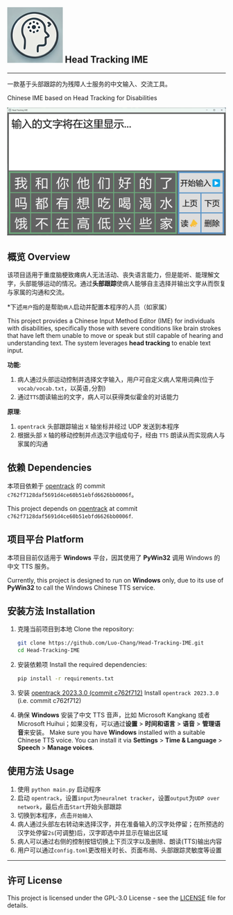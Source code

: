 ## ![screen](./misc/icon_small.png) Head Tracking IME
---
一款基于头部跟踪的为残障人士服务的中文输入、交流工具。

Chinese IME based on Head Tracking for Disabilities

![screen](./misc/image.png)


## 概览 Overview

该项目适用于重度脑梗致瘫病人无法活动、丧失语言能力，但是能听、能理解文字，头部能够运动的情况。通过**头部跟踪**使病人能够自主选择并输出文字从而恢复与家属的沟通和交流。

*下述`用户`指的是帮助`病人`启动并配置本程序的人员（如家属）

This project provides a Chinese Input Method Editor (IME) for individuals with disabilities, specifically those with severe conditions like brain strokes that have left them unable to move or speak but still capable of hearing and understanding text. The system leverages **head tracking** to enable text input.

**功能**:
1. 病人通过头部运动控制并选择文字输入，用户可自定义病人常用词典(位于`vocab/vocab.txt`，以英语`,`分割)
1. 通过`TTS`朗读输出的文字，病人可以获得类似霍金的对话能力

**原理**:
1. `opentrack` 头部跟踪输出 `X` 轴坐标并经过 UDP 发送到本程序
1. 根据头部 `X` 轴的移动控制并点选汉字组成句子，经由 `TTS` 朗读从而实现病人与家属的沟通



## 依赖 Dependencies

本项目依赖于 [opentrack](https://github.com/opentrack/opentrack/commit/c762f7128daf5691d4ce60b51ebfd6626bb0006f) 的 commit `c762f7128daf5691d4ce60b51ebfd6626bb0006f`。

This project depends on [opentrack](https://github.com/opentrack/opentrack/commit/c762f7128daf5691d4ce60b51ebfd6626bb0006f) at commit `c762f7128daf5691d4ce60b51ebfd6626bb0006f`.



## 项目平台 Platform

本项目目前仅适用于 **Windows** 平台，因其使用了 **PyWin32** 调用 Windows 的中文 TTS 服务。

Currently, this project is designed to run on **Windows** only, due to its use of **PyWin32** to call the Windows Chinese TTS service.


## 安装方法 Installation

1. 克隆当前项目到本地 Clone the repository:

    ```bash
    git clone https://github.com/Luo-Chang/Head-Tracking-IME.git
    cd Head-Tracking-IME
    ```

1. 安装依赖项 Install the required dependencies:

    ```bash
    pip install -r requirements.txt
    ```

1. 安装 [opentrack 2023.3.0 (commit c762f712)](https://github.com/opentrack/opentrack/commit/c762f7128daf5691d4ce60b51ebfd6626bb0006f) Install `opentrack 2023.3.0` (i.e. commit c762f712)

1. 确保 **Windows** 安装了中文 TTS 音声，比如 Microsoft Kangkang 或者 Microsoft Huihui；如果没有，可以通过**设置** > **时间和语言** > **语音** > **管理语音**来安装。
 Make sure you have **Windows** installed with a suitable Chinese TTS voice. You can install it via **Settings** > **Time & Language** > **Speech** > **Manage voices**.


## 使用方法 Usage

1. 使用 `python main.py` 启动程序
1. 启动 `opentrack`，设置`input`为`neuralnet tracker`，设置`output`为`UDP over network`，最后点击`Start`开始头部跟踪
1. 切换到本程序，点击`开始输入`
1. 病人通过头部左右转动来选择汉字，并在准备输入的汉字处停留；在所预选的汉字处停留`2s`(可调整)后，汉字即选中并显示在输出区域
1. 病人可以通过右侧的控制按钮切换上下页汉字以及删除、朗读(TTS)输出内容
1. 用户可以通过`config.toml`更改相关时长、页面布局、头部跟踪灵敏度等设置
---

## 许可 License

This project is licensed under the GPL-3.0 License - see the [LICENSE](LICENSE) file for details.

